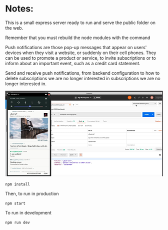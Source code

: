 # Notes:

This is a small express server ready to run and serve the public folder on the web.

Remember that you must rebuild the node modules with the command

Push notifications are those pop-up messages that appear on users' devices when they visit a website, or suddenly on their 
cell phones. They can be used to promote a product or service, to invite subscriptions or to inform about an important event, such as a credit card statement.

Send and receive push notifications, from backend configuration to how to delete subscriptions we are no longer interested in 
subscriptions we are no longer interested in.


![](./pushNotifications.png "pushNotifications")

```
npm install
```

Then, to run in production
```
npm start
```

To run in development
```
npm run dev
```
